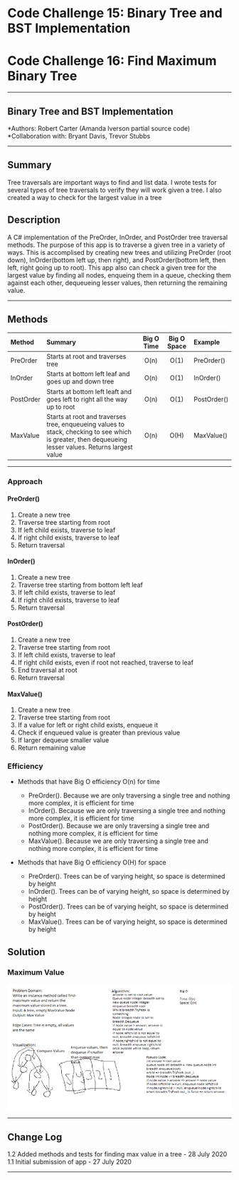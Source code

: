 # Code Challenge 15: Binary Tree and BST Implementation
# Code Challenge 16: Find Maximum Binary Tree
---

## Binary Tree and BST Implementation

*Authors: Robert Carter (Amanda Iverson partial source code)
*Collaboration with: Bryant Davis, Trevor Stubbs

---

## Summary

Tree traversals are important ways to find and list data. 
I wrote tests for several types of tree traversals to verify they will work given a tree.
I also created a way to check for the largest value in a tree

## Description

A C# implementation of the PreOrder, InOrder, and PostOrder tree traversal methods. The purpose of this app is to traverse a given tree in a variety of ways.
This is accomplised by creating new trees and utilizing PreOrder (root down), InOrder(bottom left up, then right), and PostOrder(bottom left, then left, right going up to root).
This app also can check a given tree for the largest value by finding all nodes, enqueing them in a queue, checking them against each other, dequeueing lesser values, then returning the remaining value.

---

## Methods

| Method | Summary | Big O Time | Big O Space | Example | 
| :----------- | :----------- | :-------------: | :-------------: | :----------- |
| PreOrder | Starts at root and traverses tree | O(n) | O(1) | PreOrder() |
| InOrder | Starts at bottom left leaf and goes up and down tree | O(n) | O(1) | InOrder() |
  PostOrder | Starts at bottom left leaft and goes left to right all the way up to root | O(n) | O(1) | PostOrder() |
  MaxValue | Starts at root and traverses tree, enqueueing values to stack, checking to see which is greater, then dequeueing lesser values. Returns largest value | O(n) | O(H) | MaxValue() |


---
### Approach

#### PreOrder()
1. Create a new tree
2. Traverse tree starting from root
3. If left child exists, traverse to leaf
4. If right child exists, traverse to leaf
5. Return traversal

#### InOrder()
1. Create a new tree
2. Traverse tree starting from bottom left leaf
3. If left child exists, traverse to leaf
4. If right child exists, traverse to leaf
5. Return traversal

#### PostOrder()
1. Create a new tree
2. Traverse tree starting from root
3. If left child exists, traverse to leaf
4. If right child exists, even if root not reached, traverse to leaf
5. End traversal at root
5. Return traversal

#### MaxValue()
1. Create a new tree
2. Traverse tree starting from root
3. If a value for left or right child exists, enqueue it
4. Check if enqueued value is greater than previous value
5. If larger dequeue smaller value
5. Return remaining value


### Efficiency
* Methods that have Big O efficiency O(n) for time
  * PreOrder(). Because we are only traversing a single tree and nothing more complex, it is efficient for time
  * InOrder(). Because we are only traversing a single tree and nothing more complex, it is efficient for time
  * PostOrder(). Because we are only traversing a single tree and nothing more complex, it is efficient for time
  * MaxValue(). Because we are only traversing a single tree and nothing more complex, it is efficient for time

* Methods that have Big O efficiency O(H) for space
  * PreOrder(). Trees can be of varying height, so space is determined by height
  * InOrder(). Trees can be of varying height, so space is determined by height
  * PostOrder(). Trees can be of varying height, so space is determined by height
  * MaxValue(). Trees can be of varying height, so space is determined by height

  
  
## Solution

### Maximum Value
![Whiteboard Image](./assets/codechallenge16-whiteboard.png)

---

## Change Log

1.2 Added methods and tests for finding max value in a tree - 28 July 2020
1.1 Initial submission of app - 27 July 2020

---

